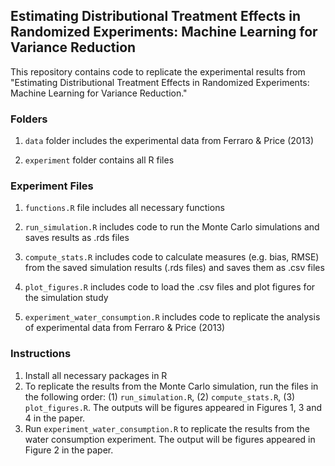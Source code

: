 
## Estimating Distributional Treatment Effects in Randomized Experiments: Machine Learning for Variance Reduction
This repository contains code to replicate the experimental results from "Estimating Distributional Treatment Effects in Randomized Experiments: Machine Learning for Variance Reduction."

### Folders 

1. `data` folder includes the experimental data from Ferraro & Price (2013)

2. `experiment` folder contains all R files

### Experiment Files 

1. `functions.R` file includes all necessary functions

2. `run_simulation.R` includes code to run the Monte Carlo simulations and saves results as .rds files

3. `compute_stats.R` includes code to calculate measures (e.g. bias, RMSE) from the saved simulation results (.rds files) and saves them as .csv files

4. `plot_figures.R` includes code to load the .csv files and plot figures for the simulation study

3. `experiment_water_consumption.R` includes code to replicate the analysis of experimental data from Ferraro & Price (2013)

### Instructions

1.  Install all necessary packages in R
2.  To replicate the results from the
    Monte Carlo simulation, run the files in the following order: (1) `run_simulation.R`, (2) `compute_stats.R`, (3) `plot_figures.R`. The outputs will be figures appeared in Figures 1, 3 and 4 in the paper. 
3.  Run `experiment_water_consumption.R` to replicate the results from the water consumption experiment. The output will be figures appeared in
    Figure 2 in the paper.
